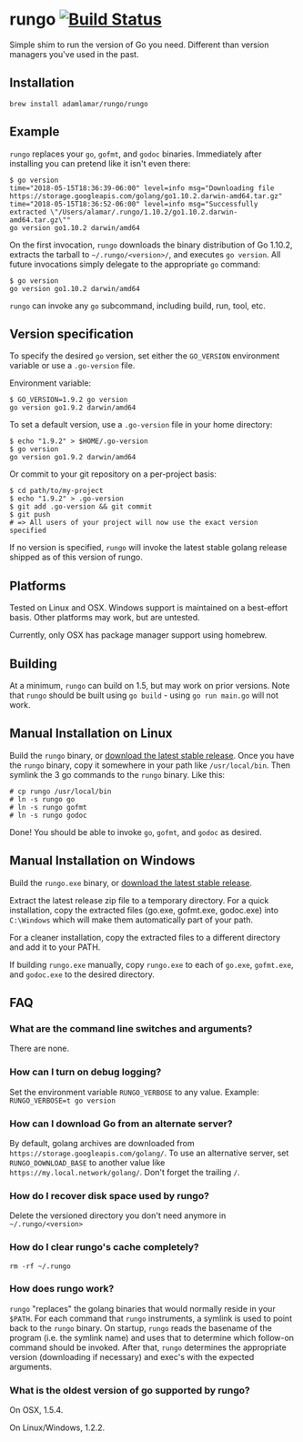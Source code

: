 # rungo [![Build Status](https://travis-ci.org/adamlamar/rungo.svg?branch=master)](https://travis-ci.org/adamlamar/rungo)

Simple shim to run the version of Go you need. Different than version managers you've used in the past.

## Installation

```
brew install adamlamar/rungo/rungo
```

## Example

`rungo` replaces your `go`, `gofmt`, and `godoc` binaries. Immediately after installing you can pretend like it isn't even there:

```
$ go version
time="2018-05-15T18:36:39-06:00" level=info msg="Downloading file https://storage.googleapis.com/golang/go1.10.2.darwin-amd64.tar.gz"
time="2018-05-15T18:36:52-06:00" level=info msg="Successfully extracted \"/Users/alamar/.rungo/1.10.2/go1.10.2.darwin-amd64.tar.gz\""
go version go1.10.2 darwin/amd64
```

On the first invocation, `rungo` downloads the binary distribution of Go 1.10.2, extracts the tarball to `~/.rungo/<version>/`, and executes `go version`. All future invocations simply delegate to the appropriate `go` command:

```
$ go version
go version go1.10.2 darwin/amd64
```

`rungo` can invoke any `go` subcommand, including build, run, tool, etc.

## Version specification

To specify the desired `go` version, set either the `GO_VERSION` environment variable or use a `.go-version` file.

Environment variable:
```
$ GO_VERSION=1.9.2 go version
go version go1.9.2 darwin/amd64
```

To set a default version, use a `.go-version` file in your home directory:
```
$ echo "1.9.2" > $HOME/.go-version
$ go version
go version go1.9.2 darwin/amd64
```

Or commit to your git repository on a per-project basis:
```
$ cd path/to/my-project
$ echo "1.9.2" > .go-version
$ git add .go-version && git commit
$ git push
# => All users of your project will now use the exact version specified
```

If no version is specified, `rungo` will invoke the latest stable golang release shipped as of this version of rungo.

## Platforms

Tested on Linux and OSX. Windows support is maintained on a best-effort basis. Other platforms may work, but are untested.

Currently, only OSX has package manager support using homebrew.

## Building

At a minimum, `rungo` can build on 1.5, but may work on prior versions. Note that `rungo` should be built using `go build` - using `go run main.go` will not work.

## Manual Installation on Linux

Build the `rungo` binary, or [download the latest stable release](https://github.com/adamlamar/rungo/releases/latest).
Once you have the `rungo` binary, copy it somewhere in your path like `/usr/local/bin`. Then symlink the 3 go commands to the `rungo` binary.
Like this:

```
# cp rungo /usr/local/bin
# ln -s rungo go
# ln -s rungo gofmt
# ln -s rungo godoc
```

Done! You should be able to invoke `go`, `gofmt`, and `godoc` as desired.

## Manual Installation on Windows

Build the `rungo.exe` binary, or [download the latest stable release](https://github.com/adamlamar/rungo/releases/latest).

Extract the latest release zip file to a temporary directory. For a quick installation, copy the extracted files (go.exe, gofmt.exe, godoc.exe)
into `C:\Windows` which will make them automatically part of your path.

For a cleaner installation, copy the extracted files to a different directory and add it to your PATH.

If building `rungo.exe` manually, copy `rungo.exe` to each of `go.exe`, `gofmt.exe`, and `godoc.exe` to the desired directory.

## FAQ

### What are the command line switches and arguments?
There are none.

### How can I turn on debug logging?
Set the environment variable `RUNGO_VERBOSE` to any value. Example: `RUNGO_VERBOSE=t go version`

### How can I download Go from an alternate server?
By default, golang archives are downloaded from `https://storage.googleapis.com/golang/`. To use an alternative server, set `RUNGO_DOWNLOAD_BASE` to another value like `https://my.local.network/golang/`. Don't forget the trailing `/`.

### How do I recover disk space used by rungo?
Delete the versioned directory you don't need anymore in `~/.rungo/<version>`

### How do I clear rungo's cache completely?
`rm -rf ~/.rungo`

### How does rungo work?
`rungo` "replaces" the golang binaries that would normally reside in your `$PATH`. For each command that `rungo` instruments, a symlink is used to point back to the `rungo` binary. On startup, `rungo` reads the basename of the program (i.e. the symlink name) and uses that to determine which follow-on command should be invoked. After that, `rungo` determines the appropriate version (downloading if necessary) and exec's with the expected arguments.

### What is the oldest version of go supported by rungo?
On OSX, 1.5.4.

On Linux/Windows, 1.2.2.
